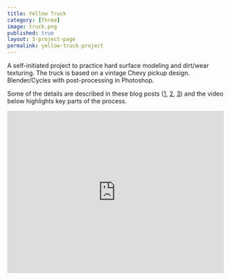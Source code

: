 ```yaml
---
title: Yellow Truck
category: [three]
image: truck.png
published: true
layout: 3-project-page
permalink: yellow-truck-project
---
```

A self-initiated project to practice hard surface modeling and dirt/wear texturing. The truck is based on a vintage Chevy pickup design. Blender/Cycles with post-processing in Photoshop. 

Some of the details are described in these blog posts ([1](/yellow-truck/), [2](/yellow-truck-part-two-modeling/), [3](/yellow-truck-part-three-texturing/)) and the video below highlights key parts of the process.  

<iframe src="https://player.vimeo.com/video/138696883" width="500" height="375" frameborder="0" webkitallowfullscreen mozallowfullscreen allowfullscreen></iframe>